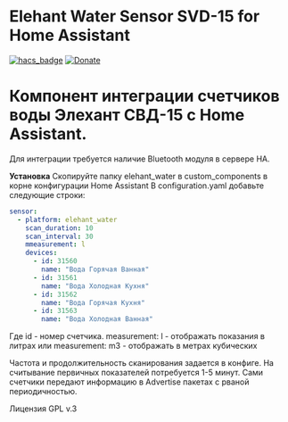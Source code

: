 # Elehant Water Sensor SVD-15 for Home Assistant

[![hacs_badge](https://img.shields.io/badge/HACS-Custom-orange.svg)](https://github.com/custom-components/hacs)
[![Donate](https://img.shields.io/badge/donate-Yandex-red.svg)](https://money.yandex.ru/to/41001371678546)

# Компонент интеграции счетчиков воды Элехант СВД-15 с Home Assistant.
Для интеграции требуется наличие Bluetooth модуля в сервере HA.

**Установка**
Скопируйте папку elehant_water в custom_components в корне конфигурации Home Assistant
В configuration.yaml добавьте следующие строки:

```yaml
sensor:
  - platform: elehant_water
    scan_duration: 10
    scan_interval: 30
    mmeasurement: l
    devices:
      - id: 31560
        name: "Вода Горячая Ванная"
      - id: 31561
        name: "Вода Холодная Кухня"
      - id: 31562
        name: "Вода Горячая Кухня"
      - id: 31563
        name: "Вода Холодная Ванная"
```

Где id - номер счетчика. 
measurement: l - отображать показания в литрах или 
measurement: m3 - отображать в метрах кубических

Частота и продолжительность сканирования задается в конфиге. На считывание первичных показателей потребуется 1-5 минут. Сами счетчики передают информацию в Advertise пакетах с рваной периодичностью.

Лицензия GPL v.3
